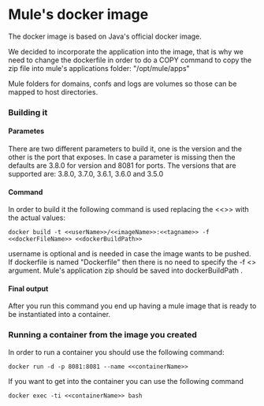 # Mule's docker image
The docker image is based on Java's official docker image. 

We decided to incorporate the application into the image, that is why we need to change the dockerfile in order to do a COPY command to copy the zip file into mule's applications folder: "/opt/mule/apps"

Mule folders for domains, confs and logs are volumes so those can be mapped to host directories. 
### Building it

#### Parametes
There are two different parameters to build it, one is the version and the other is the port that exposes. In case a parameter is missing  then the defaults are 3.8.0 for version and 8081 for ports.
The versions that are supported are: 3.8.0, 3.7.0, 3.6.1, 3.6.0 and 3.5.0

#### Command

In order to build it the following command is used replacing the <<>> with the actual values:

```docker build -t <<userName>>/<<imageName>>:<<tagname>> -f <<dockerFileName>> <<dockerBuildPath>>```

username is optional and is needed in case the image wants to be pushed.
If dockerfile is named "Dockerfile" then there is no need to specify the -f <<dockerFileName>> argument.
Mule's application zip should be saved into dockerBuildPath .

#### Final output
After you run this command you end up having a mule image that is ready to be instantiated into a container.

### Running a container from the image you created

In order to run a container you should use the following command:

```docker run -d -p 8081:8081 --name <<containerName>>```

If you want to get into the container you can use the following command 

```docker exec -ti <<containerName>> bash```

